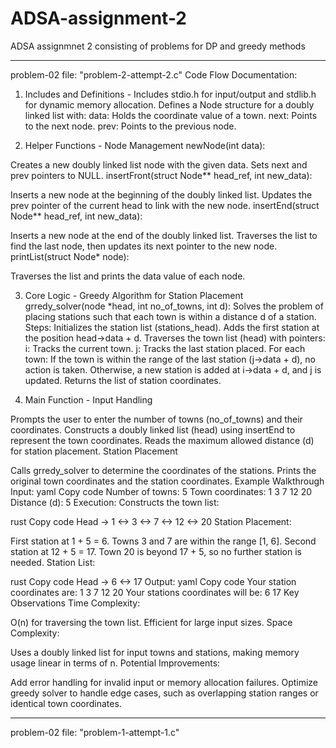 # ADSA-assignment-2
ADSA assignmnet 2 consisting of problems for DP and greedy methods


------
problem-02 file: "problem-2-attempt-2.c"
Code Flow Documentation:
1. Includes and Definitions - 
Includes stdio.h for input/output and stdlib.h for dynamic memory allocation.
Defines a Node structure for a doubly linked list with:
data: Holds the coordinate value of a town.
next: Points to the next node.
prev: Points to the previous node.

2. Helper Functions - 
Node Management
newNode(int data):

Creates a new doubly linked list node with the given data.
Sets next and prev pointers to NULL.
insertFront(struct Node** head_ref, int new_data):

Inserts a new node at the beginning of the doubly linked list.
Updates the prev pointer of the current head to link with the new node.
insertEnd(struct Node** head_ref, int new_data):

Inserts a new node at the end of the doubly linked list.
Traverses the list to find the last node, then updates its next pointer to the new node.
printList(struct Node* node):

Traverses the list and prints the data value of each node.


3. Core Logic - 
Greedy Algorithm for Station Placement
grredy_solver(node *head, int no_of_towns, int d):
Solves the problem of placing stations such that each town is within a distance d of a station.
Steps:
Initializes the station list (stations_head).
Adds the first station at the position head->data + d.
Traverses the town list (head) with pointers:
i: Tracks the current town.
j: Tracks the last station placed.
For each town:
If the town is within the range of the last station (j->data + d), no action is taken.
Otherwise, a new station is added at i->data + d, and j is updated.
Returns the list of station coordinates.


4. Main Function - 
Input Handling

Prompts the user to enter the number of towns (no_of_towns) and their coordinates.
Constructs a doubly linked list (head) using insertEnd to represent the town coordinates.
Reads the maximum allowed distance (d) for station placement.
Station Placement

Calls grredy_solver to determine the coordinates of the stations.
Prints the original town coordinates and the station coordinates.
Example Walkthrough
Input:
yaml
Copy code
Number of towns: 5
Town coordinates: 1 3 7 12 20
Distance (d): 5
Execution:
Constructs the town list:

rust
Copy code
Head -> 1 <-> 3 <-> 7 <-> 12 <-> 20
Station Placement:

First station at 1 + 5 = 6.
Towns 3 and 7 are within the range [1, 6].
Second station at 12 + 5 = 17.
Town 20 is beyond 17 + 5, so no further station is needed.
Station List:

rust
Copy code
Head -> 6 <-> 17
Output:
yaml
Copy code
Your station coordinates are: 1 3 7 12 20 
Your stations coordinates will be: 6 17
Key Observations
Time Complexity:

O(n) for traversing the town list.
Efficient for large input sizes.
Space Complexity:

Uses a doubly linked list for input towns and stations, making memory usage linear in terms of n.
Potential Improvements:

Add error handling for invalid input or memory allocation failures.
Optimize greedy solver to handle edge cases, such as overlapping station ranges or identical town coordinates.




------
problem-02 file: "problem-1-attempt-1.c"